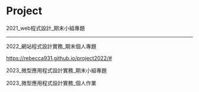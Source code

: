 # Project
2021_web程式設計_期末小組專題

***
2022_網站程式設計實務_期末個人專題

https://rebecca931.github.io/project2022/#

2023_微型應用程式設計實務_期末小組專題



2023_微型應用程式設計實務_個人作業

